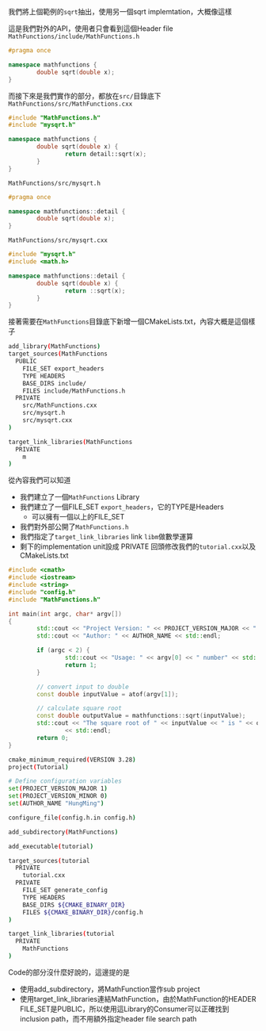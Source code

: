 我們將上個範例的`sqrt`抽出，使用另一個sqrt implemtation，大概像這樣

這是我們對外的API，使用者只會看到這個Header file
`MathFunctions/include/MathFunctions.h`
``` cpp
#pragma once

namespace mathfunctions {
        double sqrt(double x);
}
```
而接下來是我們實作的部分，都放在`src/`目錄底下
`MathFunctions/src/MathFunctions.cxx`
``` cpp
#include "MathFunctions.h"
#include "mysqrt.h"

namespace mathfunctions {
        double sqrt(double x) {
                return detail::sqrt(x);
        }
}
```
`MathFunctions/src/mysqrt.h`
``` cpp
#pragma once

namespace mathfunctions::detail {
        double sqrt(double x);
}
```
`MathFunctions/src/mysqrt.cxx`
``` cpp
#include "mysqrt.h"
#include <math.h>

namespace mathfunctions::detail {
        double sqrt(double x) {
                return ::sqrt(x);
        }
}
```
接著需要在`MathFunctions`目錄底下新增一個CMakeLists.txt，內容大概是這個樣子
``` bash
add_library(MathFunctions)
target_sources(MathFunctions
  PUBLIC
    FILE_SET export_headers
    TYPE HEADERS
    BASE_DIRS include/
    FILES include/MathFunctions.h
  PRIVATE
    src/MathFunctions.cxx
    src/mysqrt.h
    src/mysqrt.cxx
)

target_link_libraries(MathFunctions
  PRIVATE
    m
)
```
從內容我們可以知道
- 我們建立了一個`MathFunctions` Library
- 我們建立了一個FILE_SET `export_headers`，它的TYPE是Headers
	- 可以擁有一個以上的FILE_SET
- 我們對外部公開了`MathFunctions.h`
- 我們指定了`target_link_libraries` link `libm`做數學運算
- 剩下的implementation unit設成 PRIVATE
回頭修改我們的`tutorial.cxx`以及CMakeLists.txt
``` cpp
#include <cmath>
#include <iostream>
#include <string>
#include "config.h"
#include "MathFunctions.h"

int main(int argc, char* argv[])
{
        std::cout << "Project Version: " << PROJECT_VERSION_MAJOR << "." << PROJECT_VERSION_MINOR << std::endl;
        std::cout << "Author: " << AUTHOR_NAME << std::endl;

        if (argc < 2) {
                std::cout << "Usage: " << argv[0] << " number" << std::endl;
                return 1;
        }

        // convert input to double
        const double inputValue = atof(argv[1]);

        // calculate square root
        const double outputValue = mathfunctions::sqrt(inputValue);
        std::cout << "The square root of " << inputValue << " is " << outputValue
                << std::endl;
        return 0;
}
```
``` bash
cmake_minimum_required(VERSION 3.28)
project(Tutorial)

# Define configuration variables
set(PROJECT_VERSION_MAJOR 1)
set(PROJECT_VERSION_MINOR 0)
set(AUTHOR_NAME "HungMing")

configure_file(config.h.in config.h)

add_subdirectory(MathFunctions)

add_executable(tutorial)

target_sources(tutorial
  PRIVATE
    tutorial.cxx
  PRIVATE
    FILE_SET generate_config
    TYPE HEADERS
    BASE_DIRS ${CMAKE_BINARY_DIR}
    FILES ${CMAKE_BINARY_DIR}/config.h
)

target_link_libraries(tutorial
  PRIVATE
    MathFunctions
)
```
Code的部分沒什麼好說的，這邊提的是
- 使用add_subdirectory，將MathFunction當作sub project
- 使用target_link_libraries連結MathFunction，由於MathFunction的HEADER FILE_SET是PUBLIC，所以使用這Library的Consumer可以正確找到inclusion path，而不用額外指定header file search path

